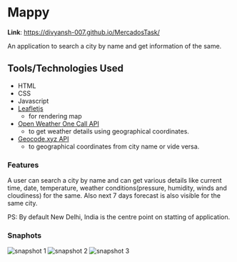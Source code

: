 # Mappy

<b>Link</b>: https://divyansh-007.github.io/MercadosTask/

An application to search a city by name and get information of the same.

## Tools/Technologies Used
* HTML
* CSS
* Javascript
* [Leafletjs](https://leafletjs.com/)
  - for rendering map
* [Open Weather One Call API](https://openweathermap.org/api/one-call-api)
  - to get weather details using geographical coordinates.
* [Geocode.xyz API](https://geocode.xyz/api)
  - to geographical coordinates from city name or vide versa.


### Features
A user can search a city by name and can get various details like current time, date, temperature, weather conditions(pressure, humidity, winds and cloudiness) for the same.
Also next 7 days forecast is also visible for the same city.

PS: By default New Delhi, India is the centre point on statting of application.

### Snaphots
![snapshot 1](https://github.com/Divyansh-007/MercadosTask/blob/master/snapshots/one.JPG)
![snapshot 2](https://github.com/Divyansh-007/MercadosTask/blob/master/snapshots/two.JPG)
![snapshot 3](https://github.com/Divyansh-007/MercadosTask/blob/master/snapshots/three.JPG)

